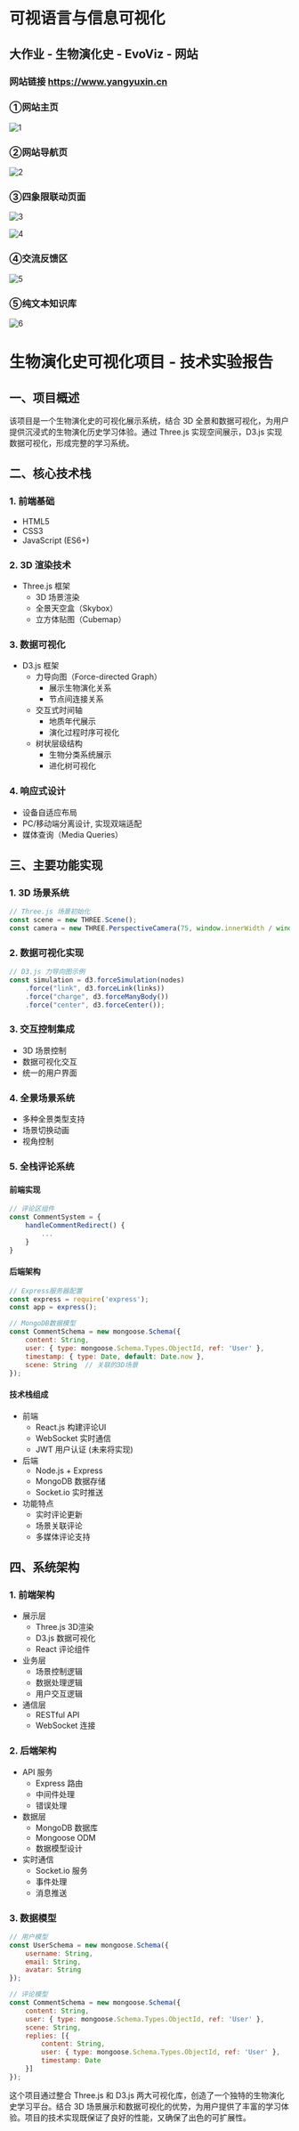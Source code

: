 # 可视语言与信息可视化

## 大作业 - 生物演化史 - EvoViz - 网站

### 网站链接 https://www.yangyuxin.cn 

### ①网站主页

![1](readme-static/1.jpg)

### ②网站导航页

![2](readme-static/2.png)

### ③四象限联动页面

![3](readme-static/3.png)

![4](readme-static/4.png)

### ④交流反馈区

![5](readme-static/5.png)

### ⑤纯文本知识库

![6](readme-static/6.png)

# 生物演化史可视化项目 - 技术实验报告

## 一、项目概述

该项目是一个生物演化史的可视化展示系统，结合 3D 全景和数据可视化，为用户提供沉浸式的生物演化历史学习体验。通过 Three.js 实现空间展示，D3.js 实现数据可视化，形成完整的学习系统。

## 二、核心技术栈

### 1. 前端基础

- HTML5
- CSS3
- JavaScript (ES6+)

### 2. 3D 渲染技术

- Three.js 框架
  - 3D 场景渲染
  - 全景天空盒（Skybox）
  - 立方体贴图（Cubemap）

### 3. 数据可视化

- D3.js 框架
  - 力导向图（Force-directed Graph）
    - 展示生物演化关系
    - 节点间连接关系
  - 交互式时间轴
    - 地质年代展示
    - 演化过程时序可视化
  - 树状层级结构
    - 生物分类系统展示
    - 进化树可视化

### 4. 响应式设计

- 设备自适应布局
- PC/移动端分离设计, 实现双端适配
- 媒体查询（Media Queries）

## 三、主要功能实现

### 1. 3D 场景系统

```javascript
// Three.js 场景初始化
const scene = new THREE.Scene();
const camera = new THREE.PerspectiveCamera(75, window.innerWidth / window.innerHeight, 0.1, 1000);
```

### 2. 数据可视化实现

```javascript
// D3.js 力导向图示例
const simulation = d3.forceSimulation(nodes)
    .force("link", d3.forceLink(links))
    .force("charge", d3.forceManyBody())
    .force("center", d3.forceCenter());
```

### 3. 交互控制集成

- 3D 场景控制
- 数据可视化交互
- 统一的用户界面

### 4. 全景场景系统

- 多种全景类型支持
- 场景切换动画
- 视角控制

### 5. 全栈评论系统

#### 前端实现

```javascript
// 评论区组件
const CommentSystem = {
    handleCommentRedirect() {
        ...
    }
}
```

#### 后端架构

```javascript
// Express服务器配置
const express = require('express');
const app = express();

// MongoDB数据模型
const CommentSchema = new mongoose.Schema({
    content: String,
    user: { type: mongoose.Schema.Types.ObjectId, ref: 'User' },
    timestamp: { type: Date, default: Date.now },
    scene: String  // 关联的3D场景
});
```

#### 技术栈组成

- 前端
  - React.js 构建评论UI
  - WebSocket 实时通信
  - JWT 用户认证 (未来将实现)
- 后端
  - Node.js + Express
  - MongoDB 数据存储
  - Socket.io 实时推送
- 功能特点
  - 实时评论更新
  - 场景关联评论
  - 多媒体评论支持

## 四、系统架构

### 1. 前端架构

- 展示层
  - Three.js 3D渲染
  - D3.js 数据可视化
  - React 评论组件
- 业务层
  - 场景控制逻辑
  - 数据处理逻辑
  - 用户交互逻辑
- 通信层
  - RESTful API
  - WebSocket 连接

### 2. 后端架构

- API 服务
  - Express 路由
  - 中间件处理
  - 错误处理
- 数据层
  - MongoDB 数据库
  - Mongoose ODM
  - 数据模型设计
- 实时通信
  - Socket.io 服务
  - 事件处理
  - 消息推送

### 3. 数据模型

```javascript
// 用户模型
const UserSchema = new mongoose.Schema({
    username: String,
    email: String,
    avatar: String
});

// 评论模型
const CommentSchema = new mongoose.Schema({
    content: String,
    user: { type: mongoose.Schema.Types.ObjectId, ref: 'User' },
    scene: String,
    replies: [{
        content: String,
        user: { type: mongoose.Schema.Types.ObjectId, ref: 'User' },
        timestamp: Date
    }]
});
```

这个项目通过整合 Three.js 和 D3.js 两大可视化库，创造了一个独特的生物演化史学习平台。结合 3D 场景展示和数据可视化的优势，为用户提供了丰富的学习体验。项目的技术实现既保证了良好的性能，又确保了出色的可扩展性。
